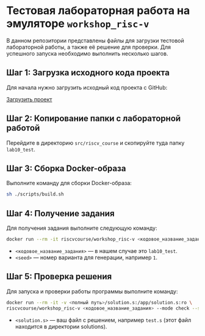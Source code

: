 # Тестовая лабораторная работа на эмуляторе `workshop_risc-v`

В данном репозитории представлены файлы для загрузки тестовой лабораторной работы, а также её решение для проверки. Для успешного запуска необходимо выполнить несколько шагов.

## Шаг 1: Загрузка исходного кода проекта

Для начала нужно загрузить исходный код проекта с GitHub:

[Загрузить проект](https://github.com/moevm/workshop_risc-v)

## Шаг 2: Копирование папки с лабораторной работой

Перейдите в директорию `src/riscv_course` и скопируйте туда папку `lab10_test`.

## Шаг 3: Сборка Docker-образа

Выполните команду для сборки Docker-образа:

```bash
sh ./scripts/build.sh
```

## Шаг 4: Получение задания

Для получения задания выполните следующую команду:

```bash
docker run --rm -it riscvcourse/workshop_risc-v <кодовое_название_задания> --mode init --seed <seed>
```

- `<кодовое_название_задания>` — в нашем случае это `lab10_test`.
- `<seed>` — номер варианта для генерации, например `1`.

## Шаг 5: Проверка решения

Для запуска и проверки работы программы выполните команду:

```bash
docker run --rm -it -v <полный путь>/solution.s:/app/solution.s:ro \
riscvcourse/workshop_risc-v <кодовое_название_задания> --mode check --seed <seed> --solution /app/solution.s
```

- `<solution.s>` — ваш файл с решением, например `test.s` (этот файл находится в директории solutions).